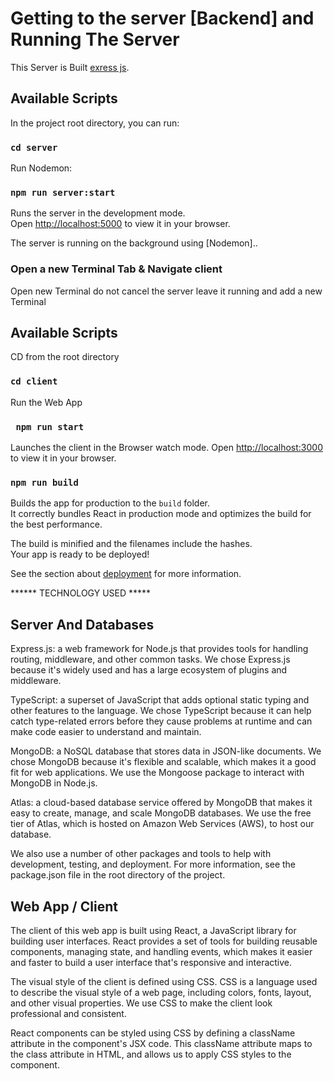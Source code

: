 # Getting to the server [Backend] and Running The Server

This Server is Built [exress js](https://github.com/expressjs).

## Available Scripts

In the project root directory, you can run:
### `cd server`
Run Nodemon:
### `npm run server:start`

Runs the server in the development mode.\
Open [http://localhost:5000](http://localhost:5000) to view it in your browser.

The server is running on the background using [Nodemon]..



### Open a new Terminal Tab & Navigate client
Open new Terminal do not cancel the server leave it running and add a new Terminal 
 ## Available Scripts

CD from the root directory
### `cd client`  

Run the Web App
 ### ` npm run start`  

Launches the client  in the Browser watch mode.
Open [http://localhost:3000](http://localhost:3000) to view it in your browser.

### `npm run build`

Builds the app for production to the `build` folder.\
It correctly bundles React in production mode and optimizes the build for the best performance.

The build is minified and the filenames include the hashes.\
Your app is ready to be deployed!

See the section about [deployment](https://facebook.github.io/create-react-app/docs/deployment) for more information.


****** TECHNOLOGY USED *****

## Server And Databases
Express.js: a web framework for Node.js that provides tools for handling routing, middleware, and other common tasks. We chose Express.js because it's widely used and has a large ecosystem of plugins and middleware.

TypeScript: a superset of JavaScript that adds optional static typing and other features to the language. We chose TypeScript because it can help catch type-related errors before they cause problems at runtime and can make code easier to understand and maintain.

MongoDB: a NoSQL database that stores data in JSON-like documents. We chose MongoDB because it's flexible and scalable, which makes it a good fit for web applications. We use the Mongoose package to interact with MongoDB in Node.js.

Atlas: a cloud-based database service offered by MongoDB that makes it easy to create, manage, and scale MongoDB databases. We use the free tier of Atlas, which is hosted on Amazon Web Services (AWS), to host our database.

We also use a number of other packages and tools to help with development, testing, and deployment. For more information, see the package.json file in the root directory of the project.


## Web App / Client

The client of this web app is built using React, a JavaScript library for building user interfaces. React provides a set of tools for building reusable components, managing state, and handling events, which makes it easier and faster to build a user interface that's responsive and interactive.

The visual style of the client is defined using CSS. CSS is a language used to describe the visual style of a web page, including colors, fonts, layout, and other visual properties. We use CSS to make the client look professional and consistent.

React components can be styled using CSS by defining a className attribute in the component's JSX code. This className attribute maps to the class attribute in HTML, and allows us to apply CSS styles to the component.

